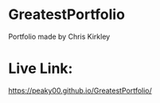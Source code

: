 # GreatestPortfolio
Portfolio made by Chris Kirkley

# Live Link:
https://peaky00.github.io/GreatestPortfolio/